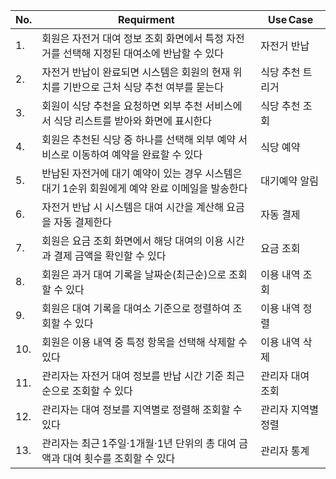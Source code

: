 | No. | Requirment                                             | Use Case   |
| --- | ------------------------------------------------------ | ---------- |
| 1.  | 회원은 자전거 대여 정보 조회 화면에서 특정 자전거를 선택해 지정된 대여소에 반납할 수 있다    | 자전거 반납     |
| 2.  | 자전거 반납이 완료되면 시스템은 회원의 현재 위치를 기반으로 근처 식당 추천 여부를 묻는다     | 식당 추천 트리거  |
| 3.  | 회원이 식당 추천을 요청하면 외부 추천 서비스에서 식당 리스트를 받아와 화면에 표시한다       | 식당 추천 조회   |
| 4.  | 회원은 추천된 식당 중 하나를 선택해 외부 예약 서비스로 이동하여 예약을 완료할 수 있다      | 식당 예약      |
| 5.  | 반납된 자전거에 대기 예약이 있는 경우 시스템은 대기 1순위 회원에게 예약 완료 이메일을 발송한다 | 대기예약 알림    |
| 6.  | 자전거 반납 시 시스템은 대여 시간을 계산해 요금을 자동 결제한다                   | 자동 결제      |
| 7.  | 회원은 요금 조회 화면에서 해당 대여의 이용 시간과 결제 금액을 확인할 수 있다           | 요금 조회      |
| 8.  | 회원은 과거 대여 기록을 날짜순(최근순)으로 조회할 수 있다                      | 이용 내역 조회   |
| 9.  | 회원은 대여 기록을 대여소 기준으로 정렬하여 조회할 수 있다                      | 이용 내역 정렬   |
| 10. | 회원은 이용 내역 중 특정 항목을 선택해 삭제할 수 있다                        | 이용 내역 삭제   |
| 11. | 관리자는 자전거 대여 정보를 반납 시간 기준 최근순으로 조회할 수 있다                | 관리자 대여 조회  |
| 12. | 관리자는 대여 정보를 지역별로 정렬해 조회할 수 있다                          | 관리자 지역별 정렬 |
| 13. | 관리자는 최근 1주일·1개월·1년 단위의 총 대여 금액과 대여 횟수를 조회할 수 있다        | 관리자 통계     |
